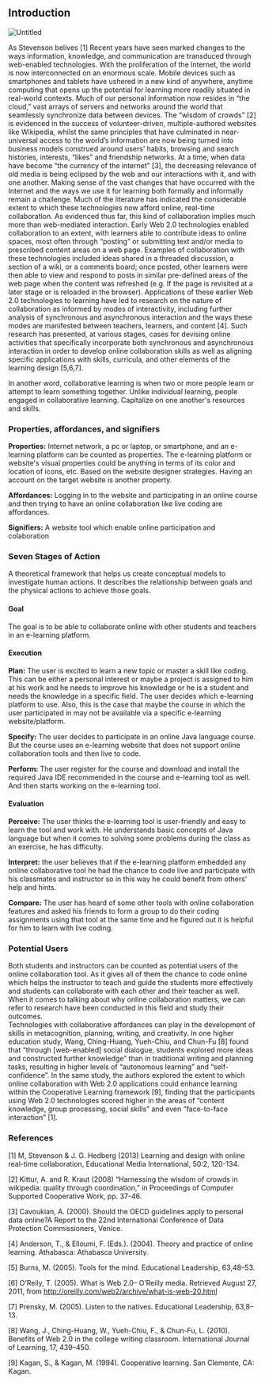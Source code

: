 ## Introduction

![Untitled](https://user-images.githubusercontent.com/93283817/178083027-25f6bf4b-de1e-4f28-9d11-96875e0750b3.png)

As Stevenson belives [1] Recent years have seen marked changes to the ways information, knowledge, and communication are transduced through web-enabled technologies. With the proliferation of the Internet, the world is now interconnected on an enormous scale. Mobile devices such as smartphones and tablets have ushered in a new kind of anywhere, anytime computing that opens up the potential for learning more readily situated in real-world contexts. Much of our personal information now resides in “the cloud,” vast arrays of servers and networks around the world that seamlessly synchronize data between devices. The “wisdom of crowds” [2] is evidenced in the success of volunteer-driven, multiple-authored websites like Wikipedia, whilst the same principles that have culminated in near-universal access to the world’s information are now being turned into business models construed around users’ habits, browsing and search histories, interests, “likes” and friendship networks. At a time, when data have become “the currency of the internet” [3], the decreasing relevance of old media is being eclipsed by the web and our interactions with it, and with one another. Making sense of the vast changes that have occurred with the Internet and the ways we use it for learning both formally and informally remain a challenge. 
Much of the literature has indicated the considerable extent to which these technologies now afford online, real-time collaboration. As evidenced thus far, this kind of collaboration implies much more than web-mediated interaction. Early Web 2.0 technologies enabled collaboration to an extent, with learners able to contribute ideas to online spaces, most often through “posting” or submitting text and/or media to prescribed content areas on a web page. Examples of collaboration with these technologies included ideas shared in a threaded discussion, a section of a wiki, or a comments board; once posted, other learners were then able to view and respond to posts in similar pre-defined areas of the web page when the content was refreshed (e.g. If the page is revisited at a later stage or is reloaded in the browser). Applications of these earlier Web 2.0 technologies to learning have led to research on the nature of collaboration as informed by modes of interactivity, including further analysis of synchronous and asynchronous interaction and the ways these modes are manifested between teachers, learners, and content [4]. Such research has presented, at various stages, cases for devising online activities that specifically incorporate both synchronous and asynchronous interaction in order to develop online collaboration skills as well as aligning specific applications with skills, curricula, and other elements of the learning design [5,6,7].
 
In another word, collaborative learning is when two or more people learn or attempt to learn something together. Unlike individual learning, people engaged in collaborative learning. Capitalize on one another's resources and skills.

### Properties, affordances, and signifiers
**Properties:**  Internet network, a pc or laptop, or smartphone, and an e-learning platform can be counted as properties. The e-learning platform or website's visual properties could be anything in terms of its color and location of icons, etc. Based on the website designer strategies. Having an account on the target website is another property. 

**Affordances:** Logging in to the website and participating in an online course and then trying to have an online collaboration like live coding are affordances. 

**Signifiers:** A website tool which enable online participation and colaboration
 
### Seven Stages of Action
A theoretical framework that helps us create conceptual models to investigate human actions. It describes the relationship between goals and the physical actions to achieve those goals. 
#### Goal
The goal is to be able to collaborate online with other students and teachers in an e-learning platform. 
#### Execution 
**Plan:** The user is excited to learn a new topic or master a skill like coding. This can be either a personal interest or maybe a project is assigned to him at his work and he needs to improve his knowledge or he is a student and needs the knowledge in a specific field. The user decides which e-learning platform to use. Also, this is the case that maybe the course in which the user participated in may not be available via a specific e-learning website/platform.   

**Specify:** The user decides to participate in an online Java language course. But the course uses an e-learning website that does not support online collaboration tools and then live to code. 

**Perform:** The user register for the course and download and install the required Java IDE recommended in the course and e-learning tool as well. And then starts working on the e-learning tool. 

#### Evaluation
**Perceive:** The user thinks the e-learning tool is user-friendly and easy to learn the tool and work with. He understands basic concepts of Java language but when it comes to solving some problems during the class as an exercise, he has difficulty. 

**Interpret:** the user believes that if the e-learning platform embedded any online collaborative tool he had the chance to code live and participate with his classmates and instructor so in this way he could benefit from others' help and hints. 

**Compare:** The user has heard of some other tools with online collaboration features and asked his friends to form a group to do their coding assignments using that tool at the same time and he figured out it is helpful for him to learn with live coding. 
 
### Potential Users
Both students and instructors can be counted as potential users of the online collaboration tool. As it gives all of them the chance to code online which helps the instructor to teach and guide the students more effectively and students can collaborate with each other and their teacher as well. When it comes to talking about why online collaboration matters, we can refer to research have been conducted in this field and study their outcomes.  
Technologies with collaborative affordances can play in the development of skills in metacognition, planning, writing, and creativity. In one higher education study, Wang, Ching-Huang, Yueh-Chiu, and Chun-Fu [8] found that “through [web-enabled] social dialogue, students explored more ideas and constructed further knowledge” than in traditional writing and planning tasks, resulting in higher levels of “autonomous learning” and “self-confidence”. In the same study, the authors explored the extent to which online collaboration with Web 2.0 applications could enhance learning within the Cooperative Learning framework [9], finding that the participants using Web 2.0 technologies scored higher in the areas of “content knowledge, group processing, social skills” and even “face-to-face interaction” [1].

### References
[1]  M, Stevenson & J. G. Hedberg (2013) Learning and design with online real-time collaboration, Educational Media International, 50:2, 120-134.

[2] Kittur, A. and R. Kraut (2008) “Harnessing the wisdom of crowds in wikipedia: quality through coordination,” in Proceedings of Computer Supported Cooperative Work, pp. 37-46. 

[3] Cavoukian, A. (2000). Should the OECD guidelines apply to personal data online?A Report to the 22nd International Conference of Data Protection Commissioners, Venice.

[4] Anderson, T., & Elloumi, F. (Eds.). (2004). Theory and practice of online learning. Athabasca: Athabasca University.

[5] Burns, M. (2005). Tools for the mind. Educational Leadership, 63,48–53.

[6] O’Reily, T. (2005). What is Web 2.0– O’Reilly media. Retrieved August 27, 2011, from http://oreilly.com/web2/archive/what-is-web-20.html

[7] Prensky, M. (2005). Listen to the natives. Educational Leadership, 63,8–13.

[8] Wang, J., Ching-Huang, W., Yueh-Chiu, F., & Chun-Fu, L. (2010). Benefits of Web 2.0 in the college writing classroom. International Journal of Learning, 17, 439–450.

[9] Kagan, S., & Kagan, M. (1994). Cooperative learning. San Clemente, CA: Kagan.
